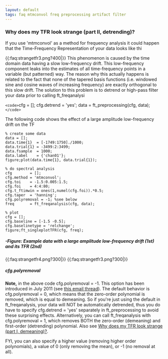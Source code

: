 ```yaml
---
layout: default
tags: faq mtmconvol freq preprocessing artifact filter
---
```


### Why does my TFR look strange (part II, detrending)?

If you use 'mtmconvol' as a method for frequency analysis it could happen that the Time-Frequency Representation of your data looks like thi

{{:faq:strangetfr3.png?400|}}
This phenomenon is caused by the time domain data having a slow low-frequency drift. This low-frequency component leaks into the estimates of all time-frequency points in a variable (but patterned) way. The reason why this actually happens is related to the fact that none of the tapered basis functions (i.e. windowed sine and cosine waves of increasing frequency) are exactly orthogonal to this slow drift.
The solution to this problem is to detrend or high-pass filter your data prior to calling ft_freqanalysi

`<code>`cfg = [];
cfg.detrend = 'yes';
data = ft_preprocessing(cfg, data);
`</code>`

The following code shows the effect of a large amplitude low-frequency drift on the TF

	
	% create some data
	data = [];
	data.time{1}  = [-1749:1750]./1000;
	data.trial{1} = -3499:2:3499;
	data.fsample  = 1000;
	data.label    = {'chan01'};
	figure;plot(data.time{1}, data.trial{1});
	
	% do spectral analysis
	cfg        = [];
	cfg.method = 'mtmconvol';
	cfg.toi    = -1.5:0.005:1.5;
	cfg.foi    = 4:4:80;
	cfg.t_ftimwin = ones(1,numel(cfg.foi)).*0.5;
	cfg.taper  = 'hanning';
	cfg.polyremoval = -1; %see below
	freq       = ft_freqanalysis(cfg, data);
	
	% plot
	cfg = [];
	cfg.baseline = [-1.5 -0.5];
	cfg.baselinetype = 'relchange';
	figure;ft_singleplotTFR(cfg, freq);

##### -Figure: Example data with a large amplitude low-frequency drift (1st) and its TFR (2nd)

{{:faq:strangetfr4.png?300|}}
{{:faq:strangetfr3.png?300|}}

##### cfg.polyremoval

**Note,** in the above code cfg.polyremoval = -1. This option has been introduced in July 2011 (see [this email thread](http://mailman.science.ru.nl/pipermail/fieldtrip/2012-January/004666.html)). The default behavior is cfg.polyremoval = 0, which means that the zero-order polynomial is removed, which is equal to demeaning. So if you're just using the default in ft_freqanalysis, your data will NOT be automatically detrended, thus you do have to specify cfg.detrend = 'yes' separately in ft_preprocessing to avoid these surprising effects. Alternatively, you can call ft_freqanalysis with cfg.polyremoval = 1, which removes BOTH the zero-order (demeaning) and first-order (detrending) polynomial. Also see [Why does my TFR look strange (part I, demeaning)?](/faq/why_does_my_tfr_look_strange).

FYI, you can also specify a higher value (removing higher order polynomials), a value of 0 (only removing the mean), or -1 (no removal at all).
